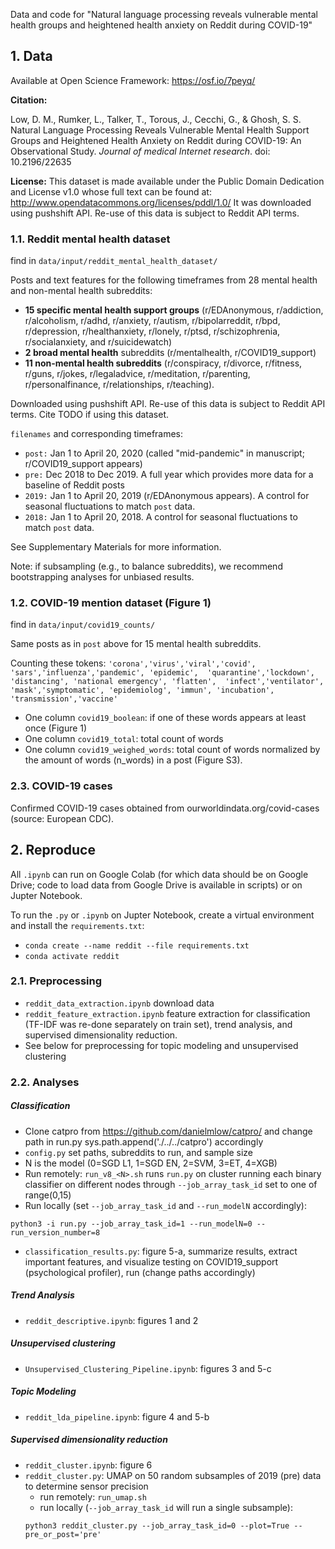 Data and code for "Natural language processing reveals vulnerable mental health groups and heightened health anxiety on Reddit during COVID-19" 

## 1. Data

Available at Open Science Framework: https://osf.io/7peyq/

**Citation:** 

Low, D. M., Rumker, L., Talker, T., Torous, J., Cecchi, G., & Ghosh, S. S. Natural Language Processing Reveals Vulnerable Mental Health Support Groups and Heightened Health Anxiety on Reddit during COVID-19: An Observational Study. *Journal of medical Internet research*. doi: 10.2196/22635

**License:** This dataset is made available under the Public Domain Dedication and License v1.0 whose full text can be found at: http://www.opendatacommons.org/licenses/pddl/1.0/
It was downloaded using pushshift API. Re-use of this data is subject to Reddit API terms. 

### 1.1. Reddit mental health dataset

find in `data/input/reddit_mental_health_dataset/`

Posts and text features for the following timeframes from 28 mental health and non-mental health subreddits:

 - **15 specific mental health support groups** (r/EDAnonymous, r/addiction,
   r/alcoholism, r/adhd, r/anxiety, r/autism, r/bipolarreddit, r/bpd,
   r/depression, r/healthanxiety, r/lonely, r/ptsd, r/schizophrenia,
   r/socialanxiety, and r/suicidewatch) 
- **2 broad mental health**
   subreddits (r/mentalhealth, r/COVID19_support) 
- **11 non-mental health
   subreddits** (r/conspiracy, r/divorce, r/fitness, r/guns, r/jokes,
   r/legaladvice, r/meditation, r/parenting, r/personalfinance,
   r/relationships, r/teaching). 

Downloaded using pushshift API. Re-use of this data is subject to Reddit API terms. Cite TODO if using this dataset.

`filenames` and corresponding timeframes:

- `post:` Jan 1 to April 20, 2020 (called "mid-pandemic" in manuscript; r/COVID19_support appears)
- `pre:` Dec 2018 to Dec 2019. A full year which provides more data for a baseline of Reddit posts
- `2019:` Jan 1 to April 20, 2019 (r/EDAnonymous appears). A control for seasonal fluctuations to match `post` data.
- `2018:` Jan 1 to April 20, 2018. A control for seasonal fluctuations to match `post` data.

See Supplementary Materials for more information.

Note: if subsampling (e.g., to balance subreddits), we recommend bootstrapping analyses for unbiased results. 


### 1.2. COVID-19 mention dataset (Figure 1)

find in `data/input/covid19_counts/`

Same posts as in `post` above for 15 mental health subreddits. 

Counting these tokens: `'corona','virus','viral','covid', 'sars','influenza','pandemic', 'epidemic', 
         'quarantine','lockdown', 'distancing', 'national emergency', 'flatten', 
             'infect','ventilator', 'mask','symptomatic',
            'epidemiolog', 'immun', 'incubation', 'transmission','vaccine'
`

* One column `covid19_boolean`: if one of these words appears at least once (Figure 1)
* One column `covid19_total`: total count of words
* One column `covid19_weighed_words`: total count of words normalized by the amount of words (n_words) in a post (Figure S3).  


### 2.3. COVID-19 cases
Confirmed COVID-19 cases obtained from ourworldindata.org/covid-cases (source: European CDC).


## 2. Reproduce

All `.ipynb` can run on Google Colab (for which data should be on Google Drive; code to load data from Google Drive is available in scripts) or on Jupter Notebook. 

To run the `.py` or `.ipynb` on Jupter Notebook, create a virtual environment and install the `requirements.txt`:
* `conda create --name reddit --file requirements.txt`
* `conda activate reddit`

### 2.1. Preprocessing
* `reddit_data_extraction.ipynb` download data
* `reddit_feature_extraction.ipynb` feature extraction for classification (TF-IDF was re-done separately on train set), trend analysis, and supervised dimensionality reduction.
* See below for preprocessing for topic modeling and unsupervised clustering 

### 2.2. Analyses
##### Classification
* Clone catpro from https://github.com/danielmlow/catpro/ and change path in run.py sys.path.append('./../../catpro') accordingly
* `config.py` set paths, subreddits to run, and sample size
* N is the model (0=SGD L1, 1=SGD EN, 2=SVM, 3=ET, 4=XGB)
* Run remotely: `run_v8_<N>.sh` runs `run.py` on cluster running each binary classifier on different nodes through `--job_array_task_id` set to one of range(0,15) 
* Run locally (set `--job_array_task_id` and `--run_modelN` accordingly): 
```
python3 -i run.py --job_array_task_id=1 --run_modelN=0 --run_version_number=8 
```

* `classification_results.py`: figure 5-a, summarize results, extract important features, and visualize testing on COVID19_support (psychological profiler), run (change paths accordingly)

##### Trend Analysis
* `reddit_descriptive.ipynb`: figures 1 and 2

##### Unsupervised clustering
* `Unsupervised_Clustering_Pipeline.ipynb`: figures 3 and 5-c

##### Topic Modeling
* `reddit_lda_pipeline.ipynb`: figure 4 and 5-b

##### Supervised dimensionality reduction
* `reddit_cluster.ipynb`: figure 6
* `reddit_cluster.py`: UMAP on 50 random subsamples of 2019 (pre) data to determine sensor precision
    * run remotely: `run_umap.sh`
    * run locally (`--job_array_task_id` will run a single subsample): 
    ```
    python3 reddit_cluster.py --job_array_task_id=0 --plot=True --pre_or_post='pre'
    ```
